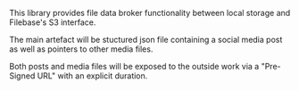﻿This library provides file data broker functionality between local storage and 
Filebase's S3 interface.

The main artefact will be stuctured json file containing a social media post as well as pointers
to other media files. 

Both posts and media files will be exposed to the outside work via a "Pre-Signed URL" with
an explicit duration.
